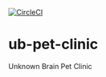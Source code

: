 [![CircleCI](https://circleci.com/gh/kartik15nov/ub-pet-clinic.svg?style=svg)](https://circleci.com/gh/kartik15nov/ub-pet-clinic)
# ub-pet-clinic
Unknown Brain Pet Clinic